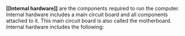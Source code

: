 **[[Internal hardware]]** are the components required to run the computer. Internal hardware includes a main circuit board and all components attached to it. This main circuit board is also called the motherboard. Internal hardware includes the following: 